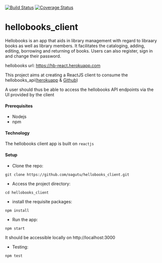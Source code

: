 [![Build Status](https://travis-ci.org/oagutu/hellobooks_client.svg?branch=master)](https://travis-ci.org/oagutu/hellobooks_client)
[![Coverage Status](https://coveralls.io/repos/github/oagutu/hellobooks_client/badge.svg?branch=master)](https://coveralls.io/github/oagutu/hellobooks_client?branch=develop)

# hellobooks_client

Hellobooks is an app that aids in library management with regard to libraary books as well as library members.
It facilitates the cataloging, adding, editing, borrowing and returning of books. Users can also 
register, sign in and change their password.

hellobooks url: https://hb-react.herokuapp.com

This project aims at creating a ReactJS client to consume the hellobooks_api([herokuapp](https://fast-stream-12738.herokuapp.com) & [Github](https://github.com/oagutu/hellobooks_api))

A user should thus be able to access the hellobooks API endpoints via the UI provided by the client

#### Prerequisites
 - Nodejs
 - npm

#### Technology
The hellobooks client app is built on `reactjs`

#### Setup
 - Clone the repo:

 ```git clone https://github.com/oagutu/hellobooks_client.git```

 - Access the project directory:

 ```cd hellobooks_client```

 - install the requisite packages:
 
 ```npm install```

 - Run the app:
 
 ```npm start```
   
   It should be accessible locally on http://localhost:3000

 - Testing: 
 
 ```npm test```


